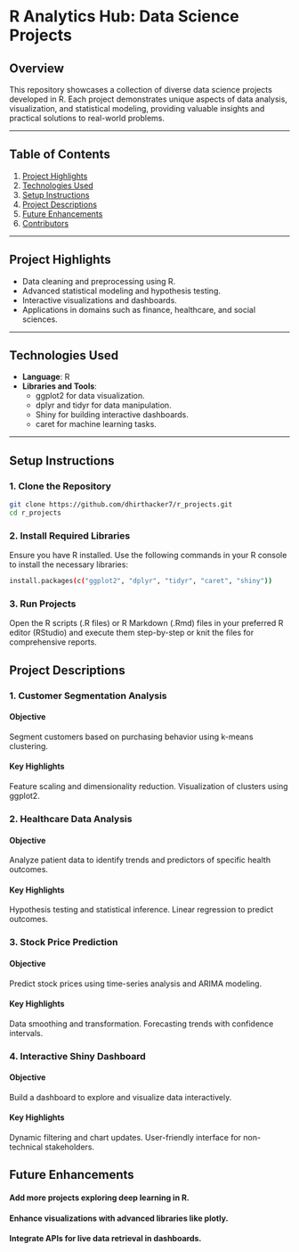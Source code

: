 # R Analytics Hub: Data Science Projects

## Overview  
This repository showcases a collection of diverse data science projects developed in R. Each project demonstrates unique aspects of data analysis, visualization, and statistical modeling, providing valuable insights and practical solutions to real-world problems.

---

## Table of Contents  
1. [Project Highlights](#project-highlights)  
2. [Technologies Used](#technologies-used)  
3. [Setup Instructions](#setup-instructions)  
4. [Project Descriptions](#project-descriptions)  
5. [Future Enhancements](#future-enhancements)  
6. [Contributors](#contributors)  

---

## Project Highlights  
- Data cleaning and preprocessing using R.  
- Advanced statistical modeling and hypothesis testing.  
- Interactive visualizations and dashboards.  
- Applications in domains such as finance, healthcare, and social sciences.  

---

## Technologies Used  
- **Language**: R  
- **Libraries and Tools**:  
  - ggplot2 for data visualization.  
  - dplyr and tidyr for data manipulation.  
  - Shiny for building interactive dashboards.  
  - caret for machine learning tasks.  

---

## Setup Instructions  

### 1. Clone the Repository  
```bash  
git clone https://github.com/dhirthacker7/r_projects.git  
cd r_projects  
```

### 2. Install Required Libraries
Ensure you have R installed. Use the following commands in your R console to install the necessary libraries:
```bash
install.packages(c("ggplot2", "dplyr", "tidyr", "caret", "shiny"))  
```

### 3. Run Projects
Open the R scripts (.R files) or R Markdown (.Rmd) files in your preferred R editor (RStudio) and execute them step-by-step or knit the files for comprehensive reports.

## Project Descriptions

### 1. Customer Segmentation Analysis
#### Objective 
Segment customers based on purchasing behavior using k-means clustering.
#### Key Highlights
Feature scaling and dimensionality reduction.
Visualization of clusters using ggplot2.

### 2. Healthcare Data Analysis
#### Objective
Analyze patient data to identify trends and predictors of specific health outcomes.
#### Key Highlights
Hypothesis testing and statistical inference.
Linear regression to predict outcomes.

### 3. Stock Price Prediction
#### Objective
Predict stock prices using time-series analysis and ARIMA modeling.
#### Key Highlights
Data smoothing and transformation.
Forecasting trends with confidence intervals.

### 4. Interactive Shiny Dashboard
#### Objective
Build a dashboard to explore and visualize data interactively.
#### Key Highlights
Dynamic filtering and chart updates.
User-friendly interface for non-technical stakeholders.

## Future Enhancements
#### Add more projects exploring deep learning in R.
#### Enhance visualizations with advanced libraries like plotly.
#### Integrate APIs for live data retrieval in dashboards.

